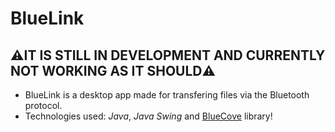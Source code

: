 # BlueLink
## ⚠️​IT IS STILL IN DEVELOPMENT AND CURRENTLY NOT WORKING AS IT SHOULD⚠️ ​
 - BlueLink is a desktop app made for transfering files via the Bluetooth protocol.
 - Technologies used: *Java*, *Java Swing* and [BlueCove](https://example.com) library!
